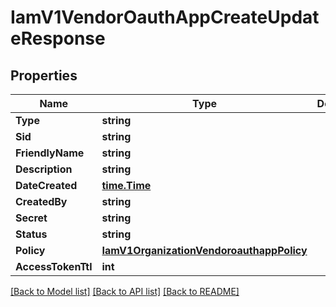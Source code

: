 # IamV1VendorOauthAppCreateUpdateResponse

## Properties

Name | Type | Description | Notes
------------ | ------------- | ------------- | -------------
**Type** | **string** |  |[optional] 
**Sid** | **string** |  |[optional] 
**FriendlyName** | **string** |  |[optional] 
**Description** | **string** |  |[optional] 
**DateCreated** | [**time.Time**](time.Time.md) |  |[optional] 
**CreatedBy** | **string** |  |[optional] 
**Secret** | **string** |  |[optional] 
**Status** | **string** |  |[optional] 
**Policy** | [**IamV1OrganizationVendoroauthappPolicy**](IamV1OrganizationVendoroauthappPolicy.md) |  |[optional] 
**AccessTokenTtl** | **int** |  |[optional] 

[[Back to Model list]](../README.md#documentation-for-models) [[Back to API list]](../README.md#documentation-for-api-endpoints) [[Back to README]](../README.md)


